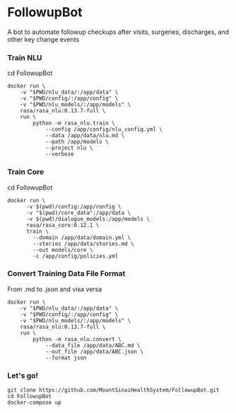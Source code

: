 # FollowupBot
A bot to automate followup checkups after visits, surgeries, discharges, and other key change events

### Train NLU
cd FollowupBot
```
docker run \
    -v "$PWD/nlu_data/:/app/data" \
    -v "$PWD/config/:/app/config" \
    -v "$PWD/nlu_models/:/app/models" \
    rasa/rasa_nlu:0.13.7-full \
    run \
        python -m rasa_nlu.train \
            --config /app/config/nlu_config.yml \
            --data /app/data/nlu.md \
            --path /app/models \
            --project nlu \
            --verbose
```

### Train Core
cd FollowupBot
```
docker run \
      -v $(pwd)/config:/app/config \
      -v "$(pwd)/core_data":/app/data \
      -v $(pwd)/dialogue_models:/app/models \
      rasa/rasa_core:0.12.1 \
      train \
        --domain /app/data/domain.yml \
        --stories /app/data/stories.md \
        --out models/core \
        -c /app/config/policies.yml
```

### Convert Training Data File Format
From .md to .json and visa versa
```
docker run \
    -v "$PWD/nlu_data/:/app/data" \
    -v "$PWD/config/:/app/config" \
    -v "$PWD/nlu_models/:/app/models" \
    rasa/rasa_nlu:0.13.7-full \
    run \
        python -m rasa_nlu.convert \
            --data_file /app/data/ABC.md \
            --out_file /app/data/ABC.json \
            --format json
```

### Let's go!

    git clone https://github.com/MountSinaiHealthSystem/FollowupBot.git
    cd FollowupBot
    docker-compose up
  
